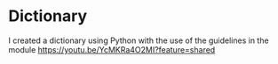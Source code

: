 # Dictionary
I created a dictionary using Python with the use of the guidelines in the module
https://youtu.be/YcMKRa4O2MI?feature=shared

